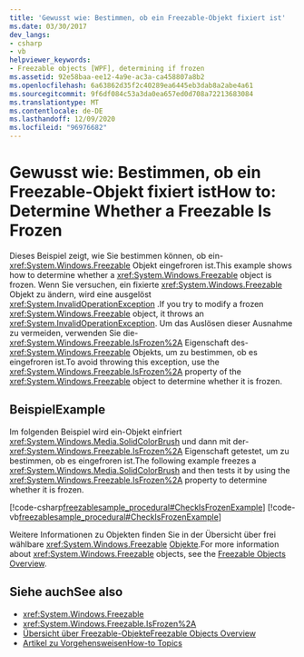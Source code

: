 ```yaml
---
title: 'Gewusst wie: Bestimmen, ob ein Freezable-Objekt fixiert ist'
ms.date: 03/30/2017
dev_langs:
- csharp
- vb
helpviewer_keywords:
- Freezable objects [WPF], determining if frozen
ms.assetid: 92e58baa-ee12-4a9e-ac3a-ca458807a8b2
ms.openlocfilehash: 6a63862d35f2c40289ea6445eb3dab8a2abe4a61
ms.sourcegitcommit: 9f6df084c53a3da0ea657ed0d708a72213683084
ms.translationtype: MT
ms.contentlocale: de-DE
ms.lasthandoff: 12/09/2020
ms.locfileid: "96976682"
---
```

# <a name="how-to-determine-whether-a-freezable-is-frozen"></a><span data-ttu-id="97842-102">Gewusst wie: Bestimmen, ob ein Freezable-Objekt fixiert ist</span><span class="sxs-lookup"><span data-stu-id="97842-102">How to: Determine Whether a Freezable Is Frozen</span></span>
<span data-ttu-id="97842-103">Dieses Beispiel zeigt, wie Sie bestimmen können, ob ein- <xref:System.Windows.Freezable> Objekt eingefroren ist.</span><span class="sxs-lookup"><span data-stu-id="97842-103">This example shows how to determine whether a <xref:System.Windows.Freezable> object is frozen.</span></span> <span data-ttu-id="97842-104">Wenn Sie versuchen, ein fixierte <xref:System.Windows.Freezable> Objekt zu ändern, wird eine ausgelöst <xref:System.InvalidOperationException> .</span><span class="sxs-lookup"><span data-stu-id="97842-104">If you try to modify a frozen <xref:System.Windows.Freezable> object, it throws an <xref:System.InvalidOperationException>.</span></span> <span data-ttu-id="97842-105">Um das Auslösen dieser Ausnahme zu vermeiden, verwenden Sie die- <xref:System.Windows.Freezable.IsFrozen%2A> Eigenschaft des- <xref:System.Windows.Freezable> Objekts, um zu bestimmen, ob es eingefroren ist.</span><span class="sxs-lookup"><span data-stu-id="97842-105">To avoid throwing this exception, use the <xref:System.Windows.Freezable.IsFrozen%2A> property of the <xref:System.Windows.Freezable> object to determine whether it is frozen.</span></span>  
  
## <a name="example"></a><span data-ttu-id="97842-106">Beispiel</span><span class="sxs-lookup"><span data-stu-id="97842-106">Example</span></span>  
 <span data-ttu-id="97842-107">Im folgenden Beispiel wird ein-Objekt einfriert <xref:System.Windows.Media.SolidColorBrush> und dann mit der- <xref:System.Windows.Freezable.IsFrozen%2A> Eigenschaft getestet, um zu bestimmen, ob es eingefroren ist.</span><span class="sxs-lookup"><span data-stu-id="97842-107">The following example freezes a <xref:System.Windows.Media.SolidColorBrush> and then tests it by using the <xref:System.Windows.Freezable.IsFrozen%2A> property to determine whether it is frozen.</span></span>  
  
 [!code-csharp[freezablesample_procedural#CheckIsFrozenExample](~/samples/snippets/csharp/VS_Snippets_Wpf/freezablesample_procedural/CSharp/freezablesample.cs#checkisfrozenexample)]
 [!code-vb[freezablesample_procedural#CheckIsFrozenExample](~/samples/snippets/visualbasic/VS_Snippets_Wpf/freezablesample_procedural/visualbasic/freezablesample.vb#checkisfrozenexample)]  
  
 <span data-ttu-id="97842-108">Weitere Informationen zu Objekten finden Sie in der Übersicht über frei wählbare <xref:System.Windows.Freezable> [Objekte](freezable-objects-overview.md).</span><span class="sxs-lookup"><span data-stu-id="97842-108">For more information about <xref:System.Windows.Freezable> objects, see the [Freezable Objects Overview](freezable-objects-overview.md).</span></span>  
  
## <a name="see-also"></a><span data-ttu-id="97842-109">Siehe auch</span><span class="sxs-lookup"><span data-stu-id="97842-109">See also</span></span>

- <xref:System.Windows.Freezable>
- <xref:System.Windows.Freezable.IsFrozen%2A>
- [<span data-ttu-id="97842-110">Übersicht über Freezable-Objekte</span><span class="sxs-lookup"><span data-stu-id="97842-110">Freezable Objects Overview</span></span>](freezable-objects-overview.md)
- [<span data-ttu-id="97842-111">Artikel zu Vorgehensweisen</span><span class="sxs-lookup"><span data-stu-id="97842-111">How-to Topics</span></span>](base-elements-how-to-topics.md)
